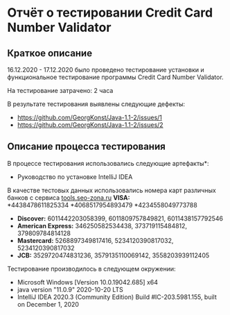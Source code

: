 # Отчёт о тестировании Credit Card Number Validator

## Краткое описание

16.12.2020 - 17.12.2020 было проведено тестирование установки и функциональное тестирование программы Credit Card Number Validator.

На тестирование затрачено: 2 часa

В результате тестирования выявлены следующие дефекты:
* https://github.com/GeorgKonst/Java-1.1-2/issues/1
* https://github.com/GeorgKonst/Java-1.1-2/issues/2

## Описание процесса тестирования

В процессе тестирования использовались следующие артефакты*:
* Руководство по установке IntelliJ IDEA


В качестве тестовых данных использовались номера карт различных банков с сервиса [tools.seo-zona.ru](https://tools.seo-zona.ru/credit-card-generator.html)
**VISA:**  
*4438478611825334
*4068517954893479
*4234558049773788
* **Discover:**  6011442203058399,  6011809757849821,  6011438157792546
* **American Express:**  346250582534438,  373719115484812,  379809784814128
* **Mastercard:** 5268897349817416,  5234120390817032,  5234120390817032
* **JCB:**  3529720474831236,  3579135110069142,  3558203939112405


Тестирование производилось в следующем окружении:
* Microsoft Windows [Version 10.0.19042.685] x64
* java version "11.0.9" 2020-10-20 LTS
* IntelliJ IDEA 2020.3 (Community Edition) Build #IC-203.5981.155, built on December 1, 2020


